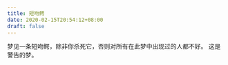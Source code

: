 ```yaml
---
title: 短吻鳄
date: 2020-02-15T20:54:12+08:00
draft: false
---
```


梦见一条短吻鳄，除非你杀死它，否则对所有在此梦中出现过的人都不好。
这是警告的梦。
